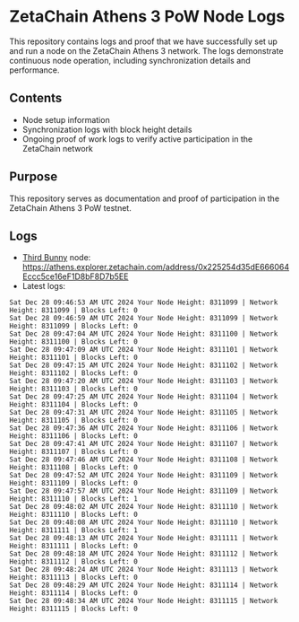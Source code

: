 # ZetaChain Athens 3 PoW Node Logs
This repository contains logs and proof that we have successfully set up and run a node on the ZetaChain Athens 3 network. The logs demonstrate continuous node operation, including synchronization details and performance.

## Contents
- Node setup information
- Synchronization logs with block height details
- Ongoing proof of work logs to verify active participation in the ZetaChain network

## Purpose
This repository serves as documentation and proof of participation in the ZetaChain Athens 3 PoW testnet.

## Logs

- [Third Bunny](https://thirdbunny.xyz/) node: https://athens.explorer.zetachain.com/address/0x225254d35dE666064Eccc5ce16eF1D8bF8D7b5EE
- Latest logs:
```
Sat Dec 28 09:46:53 AM UTC 2024 Your Node Height: 8311099 | Network Height: 8311099 | Blocks Left: 0
Sat Dec 28 09:46:59 AM UTC 2024 Your Node Height: 8311099 | Network Height: 8311099 | Blocks Left: 0
Sat Dec 28 09:47:04 AM UTC 2024 Your Node Height: 8311100 | Network Height: 8311100 | Blocks Left: 0
Sat Dec 28 09:47:09 AM UTC 2024 Your Node Height: 8311101 | Network Height: 8311101 | Blocks Left: 0
Sat Dec 28 09:47:15 AM UTC 2024 Your Node Height: 8311102 | Network Height: 8311102 | Blocks Left: 0
Sat Dec 28 09:47:20 AM UTC 2024 Your Node Height: 8311103 | Network Height: 8311103 | Blocks Left: 0
Sat Dec 28 09:47:25 AM UTC 2024 Your Node Height: 8311104 | Network Height: 8311104 | Blocks Left: 0
Sat Dec 28 09:47:31 AM UTC 2024 Your Node Height: 8311105 | Network Height: 8311105 | Blocks Left: 0
Sat Dec 28 09:47:36 AM UTC 2024 Your Node Height: 8311106 | Network Height: 8311106 | Blocks Left: 0
Sat Dec 28 09:47:41 AM UTC 2024 Your Node Height: 8311107 | Network Height: 8311107 | Blocks Left: 0
Sat Dec 28 09:47:46 AM UTC 2024 Your Node Height: 8311108 | Network Height: 8311108 | Blocks Left: 0
Sat Dec 28 09:47:52 AM UTC 2024 Your Node Height: 8311109 | Network Height: 8311109 | Blocks Left: 0
Sat Dec 28 09:47:57 AM UTC 2024 Your Node Height: 8311109 | Network Height: 8311110 | Blocks Left: 1
Sat Dec 28 09:48:02 AM UTC 2024 Your Node Height: 8311110 | Network Height: 8311110 | Blocks Left: 0
Sat Dec 28 09:48:08 AM UTC 2024 Your Node Height: 8311110 | Network Height: 8311111 | Blocks Left: 1
Sat Dec 28 09:48:13 AM UTC 2024 Your Node Height: 8311111 | Network Height: 8311111 | Blocks Left: 0
Sat Dec 28 09:48:18 AM UTC 2024 Your Node Height: 8311112 | Network Height: 8311112 | Blocks Left: 0
Sat Dec 28 09:48:24 AM UTC 2024 Your Node Height: 8311113 | Network Height: 8311113 | Blocks Left: 0
Sat Dec 28 09:48:29 AM UTC 2024 Your Node Height: 8311114 | Network Height: 8311114 | Blocks Left: 0
Sat Dec 28 09:48:34 AM UTC 2024 Your Node Height: 8311115 | Network Height: 8311115 | Blocks Left: 0
```
